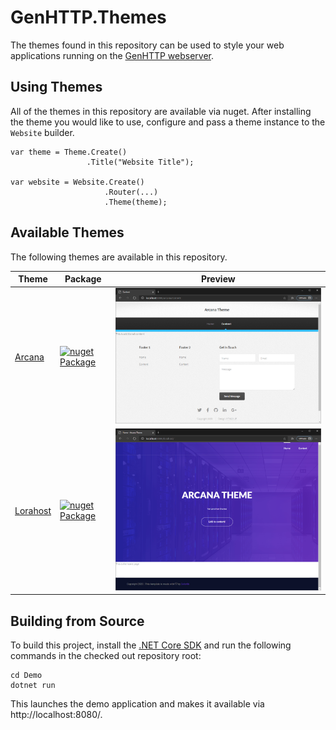 # GenHTTP.Themes

The themes found in this repository can be used to style your web applications running on the [GenHTTP webserver](https://genhttp.org).

## Using Themes

All of the themes in this repository are available via nuget. After installing the theme you would like to use, configure and pass a theme instance to the `Website` builder.

```
var theme = Theme.Create()
                 .Title("Website Title");

var website = Website.Create()
                     .Router(...)
                     .Theme(theme);
```

## Available Themes

The following themes are available in this repository.

| Theme        | Package | Preview           | 
| - |-| -|
| [Arcana](./tree/master/Arcana)      | [![nuget Package](https://img.shields.io/nuget/v/GenHTTP.Themes.Arcana.svg)](https://www.nuget.org/packages/GenHTTP.Themes.Arcana/)  | ![Arcana](https://raw.githubusercontent.com/Kaliumhexacyanoferrat/GenHTTP.Themes/master/Screenshots/arcana.png) |
| [Lorahost](./tree/master/Lorahost)      | [![nuget Package](https://img.shields.io/nuget/v/GenHTTP.Themes.Lorahost.svg)](https://www.nuget.org/packages/GenHTTP.Themes.Lorahost/)  | ![Lorahost](https://raw.githubusercontent.com/Kaliumhexacyanoferrat/GenHTTP.Themes/master/Screenshots/lorahost.png) |

## Building from Source

To build this project, install the [.NET Core SDK](https://dotnet.microsoft.com/download) and run the following commands in the checked out repository root:

```
cd Demo
dotnet run
```

This launches the demo application and makes it available via http://localhost:8080/.